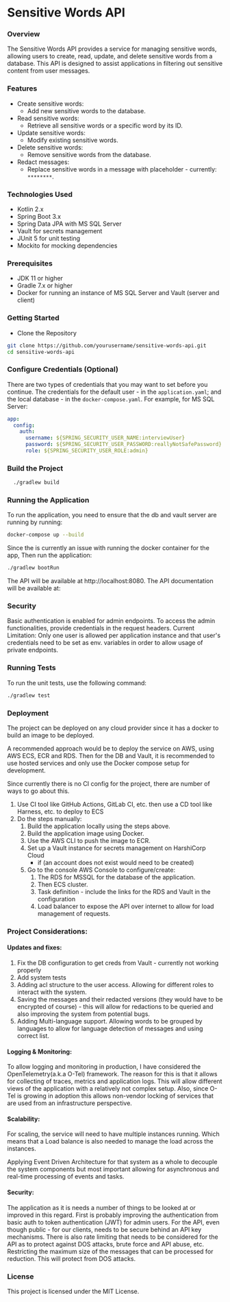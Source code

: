 # Sensitive Words API
### Overview

The Sensitive Words API provides a service for managing sensitive words, allowing users to create, read, update, and delete sensitive words from a database. This API is designed to assist applications in filtering out sensitive content from user messages.

### Features
- Create sensitive words: 
  - Add new sensitive words to the database. 
- Read sensitive words: 
  - Retrieve all sensitive words or a specific word by its ID.
- Update sensitive words: 
  - Modify existing sensitive words.
- Delete sensitive words: 
  - Remove sensitive words from the database.
- Redact messages: 
  - Replace sensitive words in a message with placeholder - currently: `********`.
  
### Technologies Used
- Kotlin 2.x
- Spring Boot 3.x
- Spring Data JPA with MS SQL Server
- Vault for secrets management
- JUnit 5 for unit testing
- Mockito for mocking dependencies

### Prerequisites
- JDK 11 or higher
- Gradle 7.x or higher
- Docker for running an instance of MS SQL Server and Vault (server and client)

### Getting Started
- Clone the Repository
```bash
git clone https://github.com/yourusername/sensitive-words-api.git
cd sensitive-words-api
``` 
### Configure Credentials (Optional)
There are two types of credentials that you may want to set before you continue.
The credentials for the default user - in the `application.yaml`; and the local database - in the `docker-compose.yaml`.
For example, for MS SQL Server:
```yaml
app:
  config:
    auth:
      username: ${SPRING_SECURITY_USER_NAME:interviewUser}
      password: ${SPRING_SECURITY_USER_PASSWORD:reallyNotSafePassword}
      role: ${SPRING_SECURITY_USER_ROLE:admin}
```

### Build the Project
```bash
  ./gradlew build
``` 

### Running the Application
To run the application, you need to ensure that the db and vault server are running by running:
```bash
docker-compose up --build
```

Since the is currently an issue with running the docker container for the app,
Then run the application:
```bash
./gradlew bootRun
```
The API will be available at http://localhost:8080.
The API documentation will be available at: 

### Security
Basic authentication is enabled for admin endpoints.
To access the admin functionalities, provide credentials in the request headers.
Current Limitation: Only one user is allowed per application instance and that user's credentials need to be set
as env. variables in order to allow usage of private endpoints.

### Running Tests
To run the unit tests, use the following command:

```bash
./gradlew test
```

### Deployment
The project can be deployed on any cloud provider since it has a docker to build an image to be deployed.

A recommended approach would be to deploy the service on AWS, using AWS ECS, ECR and RDS.
Then for the DB and Vault, it is recommended to use hosted services and only use the Docker compose setup for development.

Since currently there is no CI config for the project, there are number of ways to go about this.
1. Use CI tool like GitHub Actions, GitLab CI, etc. then use a CD tool like Harness, etc. to deploy to ECS
2. Do the steps manually:
   1. Build the application locally using the steps above.
   2. Build the application image using Docker.
   3. Use the AWS CLI to push the image to ECR.
   4. Set up a Vault instance for secrets management on HarshiCorp Cloud
      - if (an account does not exist would need to be created)
   5. Go to the console AWS Console to configure/create:
      1. The RDS for MSSQL for the database of the application.
      2. Then ECS cluster.
      3. Task definition - include the links for the RDS and Vault in the configuration
      4. Load balancer to expose the API over internet to allow for load management of requests.


### Project Considerations:
#### Updates and fixes:
   1. Fix the DB configuration to get creds from Vault - currently not working properly
   2. Add system tests
   3. Adding acl structure to the user access. Allowing for different roles to interact with the system.
   4. Saving the messages and their redacted versions (they would have to be encrypted of course) - this
   will allow for redactions to be queried and also improving the system from potential bugs.
   5. Adding Multi-language support. Allowing words to be grouped by languages to allow for language detection of 
   messages and using correct list.
#### Logging & Monitoring:
To allow logging and monitoring in production, I have considered the OpenTelemetry(a.k.a O-Tel) framework.
The reason for this is that it allows for collecting of traces, metrics and application logs. This will allow different views 
of the application with a relatively not complex setup. Also, since O-Tel is growing in adoption this allows non-vendor locking of services
that are used from an infrastructure perspective.
#### Scalability:
For scaling, the service will need to have multiple instances running. Which means that a Load balance is 
also needed to manage the load across the instances. 

Applying Event Driven Architecture for that system as a whole to decouple the system components but most important 
allowing for asynchronous and real-time processing of events and tasks.

#### Security: 
The application as it is needs a number of things to be looked at or improved in this regard.
First is probably improving the authentication from basic auth to token authentication (JWT) for admin users.
For the API, even though public - for our clients, needs to be secure behind an API key mechanisms. 
There is also rate limiting that needs to be considered for the API as to protect against DOS attacks, brute force and API abuse, etc.
Restricting the maximum size of the messages that can be processed for reduction. This will protect from DOS attacks. 

### License
This project is licensed under the MIT License.